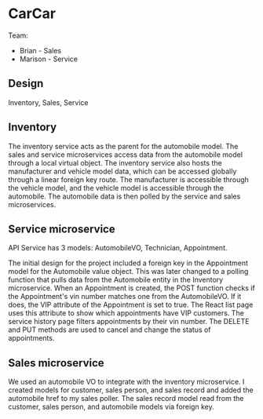 # CarCar

Team:

- Brian - Sales
- Marison - Service

## Design

Inventory, Sales, Service

## Inventory

The inventory service acts as the parent for the automobile model. The sales and service microservices access data from the automobile model through a local virtual object. The inventory service also hosts the manufacturer and vehicle model data, which can be accessed globally through a linear foreign key route. The manufacturer is accessible through the vehicle model, and the vehicle model is accessible through the automobile. The automobile data is then polled by the service and sales microservices.

## Service microservice

API Service has 3 models:
AutomobileVO, Technician, Appointment.

The initial design for the project included a foreign key in the Appointment model for the Automobile value object. This was later changed to a polling function that pulls data from the Automobile entity in the Inventory microservice. When an Appointment is created, the POST function checks if the Appointment's vin number matches one from the AutomobileVO. If it does, the VIP attribute of the Appointment is set to true. The React list page uses this attribute to show which appointments have VIP customers. The service history page filters appointments by their vin number. The DELETE and PUT methods are used to cancel and change the status of appointments.

## Sales microservice

We used an automobile VO to integrate with the inventory microservice. I created models for customer, sales person, and sales record and added the automobile href to my sales poller. The sales record model read from the customer, sales person, and automobile models via foreign key.
